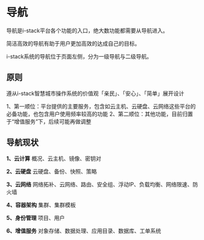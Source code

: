 # 导航
导航是i-stack平台各个功能的入口，绝大数功能都需要从导航进入。

简洁高效的导航有助于用户更加高效的达成自己的目标。

i-stack系统的导航位于页面左侧，分为一级导航与二级导航。

## 原则
遵从i-stack智慧城市操作系统的价值观「亲民」、「安心」、「简单」展开设计

1、第一顺位：平台提供的主要服务，包含如云主机、云硬盘、云网络这些平台的必备功能，也包含用户使用频率较高的功能
2、第二顺位：其他功能，目前归置于“增值服务”下，后续可能再做调整

## 导航现状
**1、云计算**
概况、云主机、镜像、密钥对

**2、云硬盘**
云硬盘、备份、快照、策略

**3、云网络**
网络拓补、云网络、路由、安全组、浮动IP、负载均衡、网络限速、防火墙

**4、容器架构**
集群、集群模板

**5、身份管理**
项目、用户

**6、增值服务**
对象存储、数据处理、应用目录、数据库、工单系统
